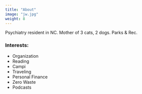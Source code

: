 ```yaml
---
title: "About"
image: "jw.jpg"
weight: 8
---
```


Psychiatry resident in NC. 
Mother of 3 cats, 2 dogs. 
Parks & Rec. 

### Interests:
* Organization
* Reading
* Campi
* Traveling
* Personal Finance
* Zero Waste
* Podcasts

